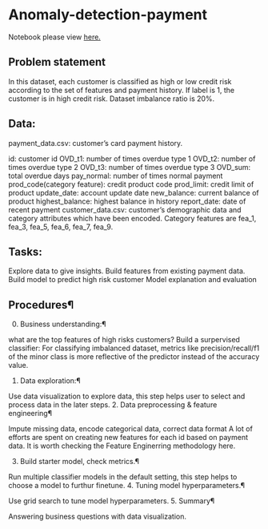 # Anomaly-detection-payment
Notebook please view [here.](https://nbviewer.jupyter.org/github/BambooPalace/Anomaly-detection-payment/blob/master/Anomaly_detection_on_payment_data.ipynb)
## Problem statement
In this dataset, each customer is classified as high or low credit risk according to the set of features and payment history. 
If label is 1, the customer is in high credit risk. Dataset imbalance ratio is 20%.

## Data:

payment_data.csv: customer’s card payment history.

id: customer id
OVD_t1: number of times overdue type 1
OVD_t2: number of times overdue type 2
OVD_t3: number of times overdue type 3
OVD_sum: total overdue days
pay_normal: number of times normal payment
prod_code(category feature): credit product code
prod_limit: credit limit of product
update_date: account update date
new_balance: current balance of product
highest_balance: highest balance in history
report_date: date of recent payment
customer_data.csv: customer’s demographic data and category attributes which have been encoded.
Category features are fea_1, fea_3, fea_5, fea_6, fea_7, fea_9.

## Tasks:

Explore data to give insights.
Build features from existing payment data.
Build model to predict high risk customer
Model explanation and evaluation

## Procedures¶
0. Business understanding:¶

what are the top features of high risks customers?
Build a surpervised classifier:
For classifying imbalanced dataset, metrics like precision/recall/f1 of the minor class is more reflective of the predictor instead of the accuracy value.

1. Data exploration:¶

Use data visualization to explore data, this step helps user to select and process data in the later steps.
2. Data preprocessing & feature engineering¶

Impute missing data, encode categorical data, correct data format
A lot of efforts are spent on creating new features for each id based on payment data.
It is worth checking the Feature Enginerring methodology here.

3. Build starter model, check metrics.¶

Run multiple classifier models in the default setting, this step helps to choose a model to furthur finetune.
4. Tuning model hyperparameters.¶

Use grid search to tune model hyperparameters.
5. Summary¶

Answering business questions with data visualization.

